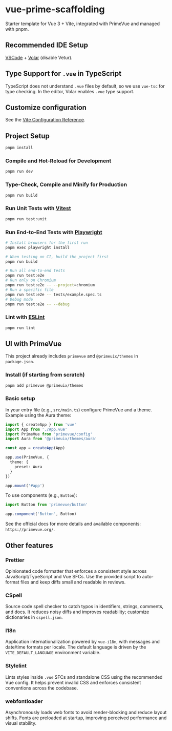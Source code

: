 # vue-prime-scaffolding

Starter template for Vue 3 + Vite, integrated with PrimeVue and managed with pnpm.

## Recommended IDE Setup

[VSCode](https://code.visualstudio.com/) + [Volar](https://marketplace.visualstudio.com/items?itemName=Vue.volar) (disable Vetur).

## Type Support for `.vue` in TypeScript

TypeScript does not understand `.vue` files by default, so we use `vue-tsc` for type checking. In the editor, Volar enables `.vue` type support.

## Customize configuration

See the [Vite Configuration Reference](https://vite.dev/config/).

## Project Setup

```sh
pnpm install
```

### Compile and Hot-Reload for Development

```sh
pnpm run dev
```

### Type-Check, Compile and Minify for Production

```sh
pnpm run build
```

### Run Unit Tests with [Vitest](https://vitest.dev/)

```sh
pnpm run test:unit
```

### Run End-to-End Tests with [Playwright](https://playwright.dev)

```sh
# Install browsers for the first run
pnpm exec playwright install

# When testing on CI, build the project first
pnpm run build

# Run all end-to-end tests
pnpm run test:e2e
# Run only on Chromium
pnpm run test:e2e -- --project=chromium
# Run a specific file
pnpm run test:e2e -- tests/example.spec.ts
# Debug mode
pnpm run test:e2e -- --debug
```

### Lint with [ESLint](https://eslint.org/)

```sh
pnpm run lint
```

## UI with PrimeVue

This project already includes `primevue` and `@primeuix/themes` in `package.json`.

### Install (if starting from scratch)

```sh
pnpm add primevue @primeuix/themes
```

### Basic setup

In your entry file (e.g., `src/main.ts`) configure PrimeVue and a theme. Example using the Aura theme:

```ts
import { createApp } from 'vue'
import App from './App.vue'
import PrimeVue from 'primevue/config'
import Aura from '@primeuix/themes/aura'

const app = createApp(App)

app.use(PrimeVue, {
  theme: {
    preset: Aura
  }
})

app.mount('#app')
```

To use components (e.g., `Button`):

```ts
import Button from 'primevue/button'

app.component('Button', Button)
```

See the official docs for more details and available components: `https://primevue.org/`.

## Other features

### Prettier

Opinionated code formatter that enforces a consistent style across JavaScript/TypeScript and Vue SFCs. Use the provided script to auto-format files and keep diffs small and readable in reviews.

### CSpell

Source code spell checker to catch typos in identifiers, strings, comments, and docs. It reduces noisy diffs and improves readability; customize dictionaries in `cspell.json`.

### I18n

Application internationalization powered by `vue-i18n`, with messages and date/time formats per locale. The default language is driven by the `VITE_DEFAULT_LANGUAGE` environment variable.

### Stylelint

Lints styles inside `.vue` SFCs and standalone CSS using the recommended Vue config. It helps prevent invalid CSS and enforces consistent conventions across the codebase.

### webfontloader

Asynchronously loads web fonts to avoid render-blocking and reduce layout shifts. Fonts are preloaded at startup, improving perceived performance and visual stability.

